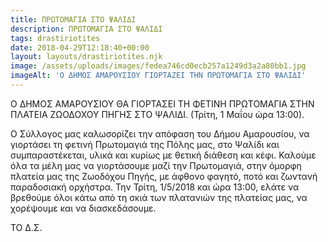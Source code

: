 ```yaml
---
title: ΠΡΩΤΟΜΑΓΙΑ ΣΤΟ ΨΑΛΙΔΙ
description: ΠΡΩΤΟΜΑΓΙΑ ΣΤΟ ΨΑΛΙΔΙ
tags: drastiriotites
date: 2018-04-29T12:18:40+00:00
layout: layouts/drastiriotites.njk
image: /assets/uploads/images/fedea746cd0ecb257a1249d3a2a80bb1.jpg
imageAlt: 'Ο ΔΗΜΟΣ ΑΜΑΡΟΥΣΙΟΥ ΓΙΟΡΤΑΖΕΙ ΤΗΝ ΠΡΩΤΟΜΑΓΙΑ ΣΤΟ ΨΑΛΙΔΙ'
---
```

Ο ΔΗΜΟΣ ΑΜΑΡΟΥΣΙΟΥ ΘΑ ΓΙΟΡΤΑΣΕΙ ΤΗ ΦΕΤΙΝΗ ΠΡΩΤΟΜΑΓΙΑ ΣΤΗΝ ΠΛΑΤΕΙΑ ΖΩΟΔΟΧΟΥ ΠΗΓΗΣ ΣΤΟ ΨΑΛΙΔΙ. (Τρίτη, 1 Μαΐου ώρα 13:00).
<!-- excerpt -->
Ο Σύλλογος μας καλωσορίζει την απόφαση του Δήμου Αμαρουσίου, να γιορτάσει τη φετινή Πρωτομαγιά της Πόλης μας, στο Ψαλίδι και συμπαραστέκεται, υλικά και κυρίως με θετική διάθεση και κέφι. Καλούμε όλα τα μέλη μας να γιορτάσουμε μαζί την Πρωτομαγιά, στην όμορφη πλατεία μας της Ζωοδόχου Πηγής, με άφθονο φαγητό, ποτό και ζωντανή παραδοσιακή ορχήστρα. Την Τρίτη, 1/5/2018 και ώρα 13:00, ελάτε να βρεθούμε όλοι κάτω από τη σκιά των πλατανιών της πλατείας μας, να χορέψουμε και να διασκεδάσουμε.

ΤΟ Δ.Σ.

